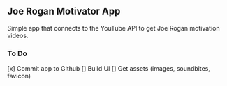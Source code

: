 ## Joe Rogan Motivator App 

Simple app that connects to the YouTube API to get Joe Rogan motivation videos. 


### To Do
[x] Commit app to Github
[] Build UI
[] Get assets (images, soundbites, favicon)
